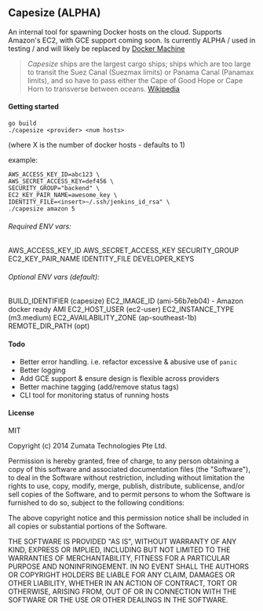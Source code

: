 ## Capesize (ALPHA)

An internal tool for spawning Docker hosts on the cloud. Supports Amazon's EC2, with GCE support coming soon. Is currently ALPHA / used in testing / and will likely be replaced by [Docker Machine](https://github.com/docker/machine)

> *Capesize* ships are the largest cargo ships; ships which are too large to transit the Suez Canal (Suezmax limits) or Panama Canal (Panamax limits), and so have to pass either the Cape of Good Hope or Cape Horn to transverse between oceans. [Wikipedia](http://en.wikipedia.org/wiki/Capesize)

#### Getting started

```
go build
./capesize <provider> <num hosts>
```
(where X is the number of docker hosts - defaults to 1)

example:
```
AWS_ACCESS_KEY_ID=abc123 \
AWS_SECRET_ACCESS_KEY=def456 \
SECURITY_GROUP="backend" \
EC2_KEY_PAIR_NAME=awesome_key \
IDENTITY_FILE=<insert>~/.ssh/jenkins_id_rsa" \
./capesize amazon 5
```

###### Required ENV vars:

AWS_ACCESS_KEY_ID
AWS_SECRET_ACCESS_KEY
SECURITY_GROUP
EC2_KEY_PAIR_NAME
IDENTITY_FILE
DEVELOPER_KEYS

###### Optional ENV vars (default):

BUILD_IDENTIFIER (capesize)
EC2_IMAGE_ID (ami-56b7eb04) - Amazon docker ready AMI
EC2_HOST_USER (ec2-user)
EC2_INSTANCE_TYPE (m3.medium)
EC2_AVAILABILITY_ZONE (ap-southeast-1b)
REMOTE_DIR_PATH (opt)

#### Todo
* Better error handling. i.e. refactor excessive & abusive use of `panic`
* Better logging
* Add GCE support & ensure design is flexible across providers
* Better machine tagging (add/remove status tags)
* CLI tool for monitoring status of running hosts

#### License
MIT

Copyright (c) 2014 Zumata Technologies Pte Ltd.

Permission is hereby granted, free of charge, to any person obtaining a copy of this software and associated documentation files (the "Software"), to deal in the Software without restriction, including without limitation the rights to use, copy, modify, merge, publish, distribute, sublicense, and/or sell copies of the Software, and to permit persons to whom the Software is furnished to do so, subject to the following conditions:

The above copyright notice and this permission notice shall be included in all copies or substantial portions of the Software.

THE SOFTWARE IS PROVIDED "AS IS", WITHOUT WARRANTY OF ANY KIND, EXPRESS OR IMPLIED, INCLUDING BUT NOT LIMITED TO THE WARRANTIES OF MERCHANTABILITY, FITNESS FOR A PARTICULAR PURPOSE AND NONINFRINGEMENT. IN NO EVENT SHALL THE AUTHORS OR COPYRIGHT HOLDERS BE LIABLE FOR ANY CLAIM, DAMAGES OR OTHER LIABILITY, WHETHER IN AN ACTION OF CONTRACT, TORT OR OTHERWISE, ARISING FROM, OUT OF OR IN CONNECTION WITH THE SOFTWARE OR THE USE OR OTHER DEALINGS IN THE SOFTWARE.
